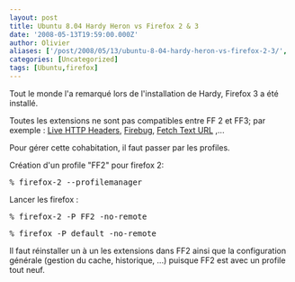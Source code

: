 ```yaml
---
layout: post
title: Ubuntu 8.04 Hardy Heron vs Firefox 2 & 3
date: '2008-05-13T19:59:00.000Z'
author: Olivier
aliases: ['/post/2008/05/13/ubuntu-8-04-hardy-heron-vs-firefox-2-3/', '/post/2008/05/13/ubuntu-804-hardy-heron-vs-firefox-2-3/']
categories: [Uncategorized]
tags: [Ubuntu,firefox]
---
```


<p>Tout le monde l'a remarqué lors de l'installation de Hardy, Firefox 3 a été installé.</p> <p>Toutes les extensions ne sont pas compatibles entre FF 2 et FF3; par exemple : <a href="https://addons.mozilla.org/fr/firefox/addon/3829">Live HTTP Headers</a>, <a href="https://addons.mozilla.org/fr/firefox/addon/1843">Firebug</a>, <a href="https://addons.mozilla.org/fr/firefox/addon/518">Fetch Text URL</a> ,...</p> <p>Pour gérer cette cohabitation, il faut passer par les profiles.</p> <p>Création d'un profile &quot;FF2&quot; pour firefox 2:</p> 
<pre class="prettyprint lang-bsh">
% firefox-2 --profilemanager 
</pre>
<p>Lancer les firefox :</p>
<pre class="prettyprint lang-bsh">
% firefox-2 -P FF2 -no-remote 
</pre>
<pre class="prettyprint lang-bsh">
% firefox -P default -no-remote 
</pre>
 <p>Il faut réinstaller un à un les extensions dans FF2 ainsi que la configuration générale (gestion du cache, historique, ...) puisque FF2 est avec un profile tout neuf.</p>
